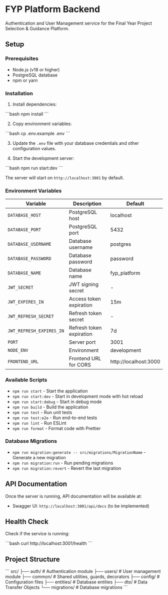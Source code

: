 # FYP Platform Backend

Authentication and User Management service for the Final Year Project Selection & Guidance Platform.

## Setup

### Prerequisites

- Node.js (v18 or higher)
- PostgreSQL database
- npm or yarn

### Installation

1. Install dependencies:

\`\`\`bash
npm install
\`\`\`

2. Copy environment variables:

\`\`\`bash
cp .env.example .env
\`\`\`

3. Update the `.env` file with your database credentials and other configuration values.

4. Start the development server:

\`\`\`bash
npm run start:dev
\`\`\`

The server will start on `http://localhost:3001` by default.

### Environment Variables

| Variable                 | Description              | Default               |
| ------------------------ | ------------------------ | --------------------- |
| `DATABASE_HOST`          | PostgreSQL host          | localhost             |
| `DATABASE_PORT`          | PostgreSQL port          | 5432                  |
| `DATABASE_USERNAME`      | Database username        | postgres              |
| `DATABASE_PASSWORD`      | Database password        | password              |
| `DATABASE_NAME`          | Database name            | fyp_platform          |
| `JWT_SECRET`             | JWT signing secret       | -                     |
| `JWT_EXPIRES_IN`         | Access token expiration  | 15m                   |
| `JWT_REFRESH_SECRET`     | Refresh token secret     | -                     |
| `JWT_REFRESH_EXPIRES_IN` | Refresh token expiration | 7d                    |
| `PORT`                   | Server port              | 3001                  |
| `NODE_ENV`               | Environment              | development           |
| `FRONTEND_URL`           | Frontend URL for CORS    | http://localhost:3000 |

### Available Scripts

- `npm run start` - Start the application
- `npm run start:dev` - Start in development mode with hot reload
- `npm run start:debug` - Start in debug mode
- `npm run build` - Build the application
- `npm run test` - Run unit tests
- `npm run test:e2e` - Run end-to-end tests
- `npm run lint` - Run ESLint
- `npm run format` - Format code with Prettier

### Database Migrations

- `npm run migration:generate -- src/migrations/MigrationName` - Generate a new migration
- `npm run migration:run` - Run pending migrations
- `npm run migration:revert` - Revert the last migration

## API Documentation

Once the server is running, API documentation will be available at:

- Swagger UI: `http://localhost:3001/api/docs` (to be implemented)

## Health Check

Check if the service is running:

\`\`\`bash
curl http://localhost:3001/health
\`\`\`

## Project Structure

\`\`\`
src/
├── auth/           # Authentication module
├── users/          # User management module
├── common/         # Shared utilities, guards, decorators
├── config/         # Configuration files
├── entities/       # Database entities
├── dto/           # Data Transfer Objects
└── migrations/    # Database migrations
\`\`\`
